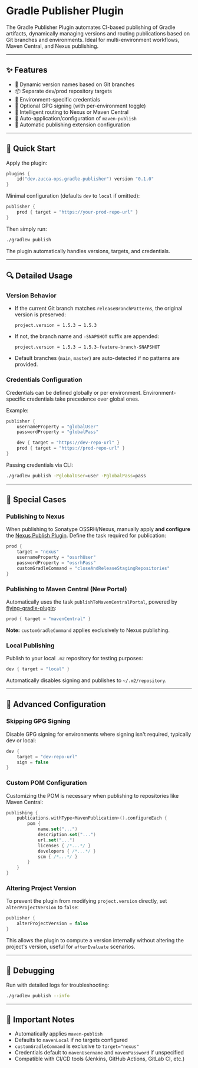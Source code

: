 # Gradle Publisher Plugin

The Gradle Publisher Plugin automates CI-based publishing of Gradle artifacts, dynamically managing versions and routing publications based on Git branches and environments. Ideal for multi-environment workflows, Maven Central, and Nexus publishing.

---

## ✨ Features

- 🔀 Dynamic version names based on Git branches
- 📦 Separate dev/prod repository targets
- 🔑 Environment-specific credentials
- 🔏 Optional GPG signing (with per-environment toggle)
- 🧠 Intelligent routing to Nexus or Maven Central
- 🧰 Auto-application/configuration of `maven-publish`
- 🧾 Automatic publishing extension configuration

---

## 🚀 Quick Start

Apply the plugin:

```kotlin
plugins {
    id("dev.zucca-ops.gradle-publisher") version "0.1.0"
}
```

Minimal configuration (defaults `dev` to `local` if omitted):

```kotlin
publisher {
    prod { target = "https://your-prod-repo-url" }
}
```

Then simply run:

```bash
./gradlew publish
```

The plugin automatically handles versions, targets, and credentials.

---

## 🔍 Detailed Usage

### Version Behavior

- If the current Git branch matches `releaseBranchPatterns`, the original version is preserved:
  ```
  project.version = 1.5.3 → 1.5.3
  ```
- If not, the branch name and `-SNAPSHOT` suffix are appended:
  ```
  project.version = 1.5.3 → 1.5.3-feature-branch-SNAPSHOT
  ```
- Default branches (`main`, `master`) are auto-detected if no patterns are provided.

### Credentials Configuration

Credentials can be defined globally or per environment. Environment-specific credentials take precedence over global ones.

Example:

```kotlin
publisher {
    usernameProperty = "globalUser"
    passwordProperty = "globalPass"

    dev { target = "https://dev-repo-url" }
    prod { target = "https://prod-repo-url" }
}
```

Passing credentials via CLI:

```bash
./gradlew publish -PglobalUser=user -PglobalPass=pass
```

---

## 🧪 Special Cases

### Publishing to Nexus

When publishing to Sonatype OSSRH/Nexus, manually apply **and configure** the [Nexus Publish Plugin](https://github.com/gradle-nexus/publish-plugin). Define the task required for publication:

```kotlin
prod {
    target = "nexus"
    usernameProperty = "ossrhUser"
    passwordProperty = "ossrhPass"
    customGradleCommand = "closeAndReleaseStagingRepositories"
}
```

### Publishing to Maven Central (New Portal)

Automatically uses the task `publishToMavenCentralPortal`, powered by [flying-gradle-plugin](https://github.com/yananhub/flying-gradle-plugin):

```kotlin
prod { target = "mavenCentral" }
```

**Note:** `customGradleCommand` applies exclusively to Nexus publishing.

### Local Publishing

Publish to your local `.m2` repository for testing purposes:

```kotlin
dev { target = "local" }
```

Automatically disables signing and publishes to `~/.m2/repository`.

---

## 🔧 Advanced Configuration

### Skipping GPG Signing

Disable GPG signing for environments where signing isn't required, typically dev or local:

```kotlin
dev {
    target = "dev-repo-url"
    sign = false
}
```

### Custom POM Configuration

Customizing the POM is necessary when publishing to repositories like Maven Central:

```kotlin
publishing {
    publications.withType<MavenPublication>().configureEach {
        pom {
            name.set("...")
            description.set("...")
            url.set("...")
            licenses { /*...*/ }
            developers { /*...*/ }
            scm { /*...*/ }
        }
    }
}
```

### Altering Project Version

To prevent the plugin from modifying `project.version` directly, set `alterProjectVersion` to `false`:

```kotlin
publisher {
    alterProjectVersion = false
}
```

This allows the plugin to compute a version internally without altering the project's version, useful for `afterEvaluate` scenarios.

---

## 🐞 Debugging

Run with detailed logs for troubleshooting:

```bash
./gradlew publish --info
```

---

## 📌 Important Notes

- Automatically applies `maven-publish`
- Defaults to `mavenLocal` if no targets configured
- `customGradleCommand` is exclusive to `target="nexus"`
- Credentials default to `mavenUsername` and `mavenPassword` if unspecified
- Compatible with CI/CD tools (Jenkins, GitHub Actions, GitLab CI, etc.)

